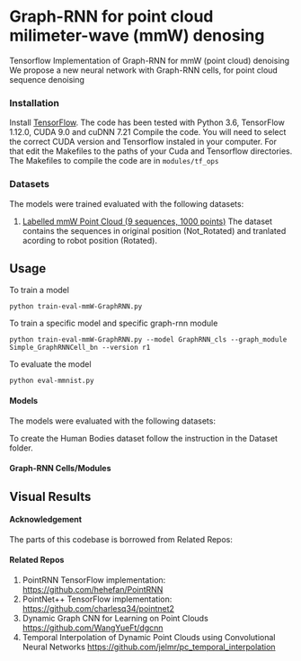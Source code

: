 # Graph-RNN for point cloud milimeter-wave (mmW) denosing

Tensorflow Implementation of Graph-RNN for mmW (point cloud) denoising
We propose a new neural network with Graph-RNN cells, for point cloud sequence denoising

### Installation

Install <a href="https://www.tensorflow.org/get_started/os_setup" target="_blank">TensorFlow</a>. The code has been tested with Python 3.6, TensorFlow 1.12.0, CUDA 9.0 and cuDNN 7.21
Compile the code. You will need to select the correct CUDA version and Tensorflow instaled in your computer. For that edit the Makefiles to the paths of your Cuda and Tensorflow directories.
The Makefiles to compile the code are in `modules/tf_ops`

### Datasets
The models were trained  evaluated with the following datasets:
1. [Labelled mmW Point Cloud (9 sequences, 1000 points)](https://drive.google.com/drive/folders/1dHwhJ9NzrVlGN91MHuaodX62HMzftcN8)
The dataset contains the sequences in original position (Not_Rotated) and tranlated acording to robot position  (Rotated).

## Usage

To train a model

    python train-eval-mmW-GraphRNN.py 

To train a specific model and specific graph-rnn module

    python train-eval-mmW-GraphRNN.py --model GraphRNN_cls --graph_module Simple_GraphRNNCell_bn --version r1 

To evaluate the model

    python eval-mmnist.py


#### Models
The models were evaluated with the following datasets:

To create the Human Bodies dataset follow the instruction in the Dataset folder.

#### Graph-RNN Cells/Modules

## Visual Results



#### Acknowledgement
The parts of this codebase is borrowed from Related Repos:
#### Related Repos
1. PointRNN TensorFlow implementation: https://github.com/hehefan/PointRNN
2. PointNet++ TensorFlow implementation: https://github.com/charlesq34/pointnet2
3. Dynamic Graph CNN for Learning on Point Clouds https://github.com/WangYueFt/dgcnn
4. Temporal Interpolation of Dynamic Point Clouds using Convolutional Neural Networks https://github.com/jelmr/pc_temporal_interpolation

